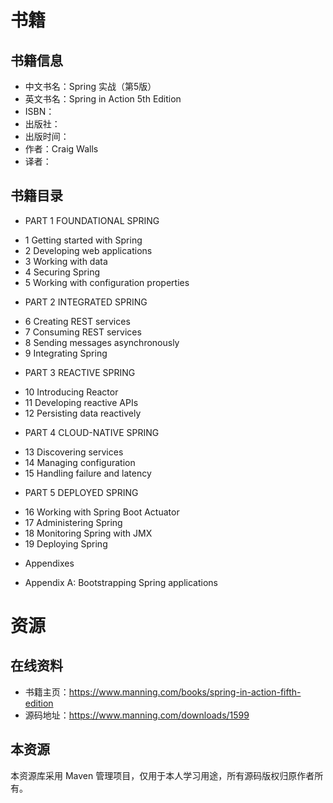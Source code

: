 # 书籍

## 书籍信息

* 中文书名：Spring 实战（第5版）
* 英文书名：Spring in Action 5th Edition
* ISBN：
* 出版社：
* 出版时间：
* 作者：Craig Walls
* 译者：

## 书籍目录

* PART 1 FOUNDATIONAL SPRING
 + 1 Getting started with Spring
 + 2 Developing web applications
 + 3 Working with data
 + 4 Securing Spring
 + 5 Working with configuration properties
* PART 2 INTEGRATED SPRING
 + 6 Creating REST services
 + 7 Consuming REST services
 + 8 Sending messages asynchronously
 + 9 Integrating Spring
* PART 3 REACTIVE SPRING
 + 10 Introducing Reactor
 + 11 Developing reactive APIs
 + 12 Persisting data reactively
* PART 4 CLOUD-NATIVE SPRING
 + 13 Discovering services
 + 14 Managing configuration
 + 15 Handling failure and latency
* PART 5 DEPLOYED SPRING
 + 16 Working with Spring Boot Actuator
 + 17 Administering Spring
 + 18 Monitoring Spring with JMX
 + 19 Deploying Spring
* Appendixes
 + Appendix A: Bootstrapping Spring applications

# 资源

## 在线资料

* 书籍主页：https://www.manning.com/books/spring-in-action-fifth-edition
* 源码地址：https://www.manning.com/downloads/1599

## 本资源

本资源库采用 Maven 管理项目，仅用于本人学习用途，所有源码版权归原作者所有。
